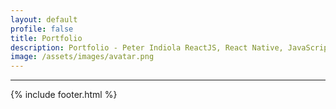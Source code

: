 ```yaml
---
layout: default
profile: false
title: Portfolio
description: Portfolio - Peter Indiola ReactJS, React Native, JavaScript, Ruby on Rails and Front-end developer from the Philippines.
image: /assets/images/avatar.png
---
```

---

{% include footer.html %}
